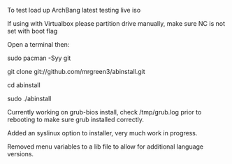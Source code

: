 To test load up ArchBang latest testing live iso 

If using with Virtualbox please partition drive manually, make sure NC is not set with boot flag

Open a terminal then:

sudo pacman -Syy git

git clone git://github.com/mrgreen3/abinstall.git 

cd abinstall

sudo ./abinstall

Currently working on grub-bios install, check /tmp/grub.log prior to 
rebooting to make sure grub installed correctly.

Added an syslinux option to installer, very much work in progress.

Removed menu variables to a lib file to allow for additional language versions.
